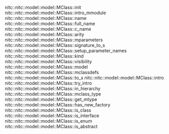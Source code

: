 nitc::nitc::model::model::MClass::init
nitc::nitc::model::model::MClass::intro_mmodule
nitc::nitc::model::model::MClass::name
nitc::nitc::model::model::MClass::full_name
nitc::nitc::model::model::MClass::c_name
nitc::nitc::model::model::MClass::arity
nitc::nitc::model::model::MClass::mparameters
nitc::nitc::model::model::MClass::signature_to_s
nitc::nitc::model::model::MClass::setup_parameter_names
nitc::nitc::model::model::MClass::kind
nitc::nitc::model::model::MClass::visibility
nitc::nitc::model::model::MClass::model
nitc::nitc::model::model::MClass::mclassdefs
nitc::nitc::model::model::MClass::to_s
nitc::nitc::model::model::MClass::intro
nitc::nitc::model::model::MClass::try_intro
nitc::nitc::model::model::MClass::in_hierarchy
nitc::nitc::model::model::MClass::mclass_type
nitc::nitc::model::model::MClass::get_mtype
nitc::nitc::model::model::MClass::has_new_factory
nitc::nitc::model::model::MClass::is_class
nitc::nitc::model::model::MClass::is_interface
nitc::nitc::model::model::MClass::is_enum
nitc::nitc::model::model::MClass::is_abstract